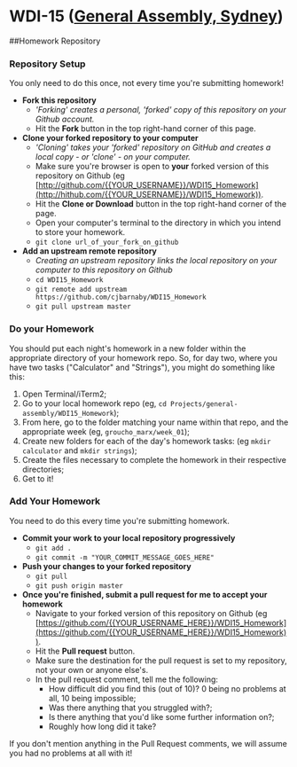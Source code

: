 # WDI-15 ([General Assembly, Sydney](https://generalassemb.ly/sydney))
##Homework Repository

### Repository Setup

You only need to do this once, not every time you're submitting homework!

- **Fork this repository**
    + *'Forking' creates a personal, 'forked' copy of this repository on your Github account.*  
    + Hit the **Fork** button in the top right-hand corner of this page.
- **Clone your forked repository to your computer**
    + *'Cloning' takes your 'forked' repository on GitHub and creates a local copy - or 'clone' - on your computer.*
    + Make sure you're browser is open to **your** forked version of this repository on Github (eg [http://github.com/{{YOUR_USERNAME}}/WDI15_Homework](http://hithub.com/{{YOUR_USERNAME}}/WDI15_Homework)).
    + Hit the **Clone or Download** button in the top right-hand corner of the page.
    + Open your computer's terminal to the directory in which you intend to store your homework.
    + `git clone url_of_your_fork_on_github`
- **Add an upstream remote repository**
    +  *Creating an upstream repository links the local repository on your computer to this repository on Github*
    + `cd WDI15_Homework`
    + `git remote add upstream https://github.com/cjbarnaby/WDI15_Homework`
    + `git pull upstream master`

### Do your Homework

You should put each night's homework in a new folder within the appropriate directory of your homework repo. So, for day two, where you have two tasks ("Calculator" and "Strings"), you might do something like this:

1. Open Terminal/iTerm2;
2. Go to your local homework repo (eg, `cd Projects/general-assembly/WDI15_Homework`);
3. From here, go to the folder matching your name within that repo, and the appropriate week (eg, `groucho_marx/week_01`);
4. Create new folders for each of the day's homework tasks: (eg `mkdir calculator` and `mkdir strings`);
5. Create the files necessary to complete the homework in their respective directories;
6. Get to it!

### Add Your Homework

You need to do this every time you're submitting homework.

- **Commit your work to your local repository progressively**
    + `git add .`
    + `git commit -m "YOUR_COMMIT_MESSAGE_GOES_HERE"`
- **Push your changes to your forked repository**
    + `git pull`
    + `git push origin master`
- **Once you're finished, submit a pull request for me to accept your homework**
    + Navigate to your forked version of this repository on Github (eg [https://github.com/{{YOUR_USERNAME_HERE}}/WDI15_Homework](https://github.com/{{YOUR_USERNAME_HERE}}/WDI15_Homework)).
    + Hit the **Pull request** button.
    + Make sure the destination for the pull request is set to my repository, not your own or anyone else's.
    - In the pull request comment, tell me the following:
        + How difficult did you find this (out of 10)? 0 being no problems at all, 10 being impossible;
        + Was there anything that you struggled with?;
        + Is there anything that you'd like some further information on?;
        + Roughly how long did it take?

If you don't mention anything in the Pull Request comments, we will assume you had no problems at all with it!
